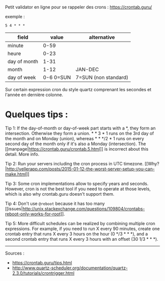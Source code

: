 
Petit validator en ligne pour se rappeler des crons : https://crontab.guru/

exemple : 
```
5 4 * * *
```


field | value | alternative
---------|----------|---------
 minute | 0-59 | 
 heure | 0-23 | 
 day of month | 1-31 | 
 month | 1-12 | JAN-DEC
 day of week | 0-6 0=SUN | 7=SUN (non standard)

Sur certain expression cron du style quartz comprenant les secondes et l'année en dernière colonne.

# Quelques tips :

Tip 1: If the day-of-month or day-of-week part starts with a *, they form an intersection. Otherwise they form a union. * * 3 * 1 runs on the 3rd day of the month and on Monday (union), whereas * * */2 * 1 runs on every second day of the month only if it's also a Monday (intersection). The [[manpage|https://crontab.guru/crontab.5.html]] is incorrect about this detail. More info.


Tip 2: Run your servers including the cron process in UTC timezone. [[Why?|http://yellerapp.com/posts/2015-01-12-the-worst-server-setup-you-can-make.html]]

Tip 3: Some cron implementations allow to specify years and seconds. However, cron is not the best tool if you need to operate at those levels, which is also why crontab.guru doesn't support them.

Tip 4: Don't use `@reboot` because it has too many [[issues|http://unix.stackexchange.com/questions/109804/crontabs-reboot-only-works-for-root]].

Tip 5: More difficult schedules can be realized by combining multiple cron expressions. For example, if you need to run X every 90 minutes, create one crontab entry that runs X every 3 hours on the hour (0 */3 * * *), and a second crontab entry that runs X every 3 hours with an offset (30 1/3 * * *).

---

Sources : 
- https://crontab.guru/tips.html
- http://www.quartz-scheduler.org/documentation/quartz-2.3.0/tutorials/crontrigger.html
